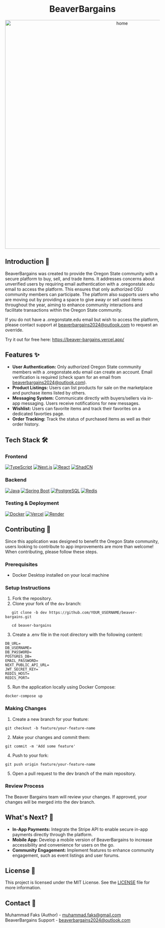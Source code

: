 <div align="center">
  <h1 align="center">BeaverBargains</h1>
  <img width="746" height="auto" alt="home" src="https://github.com/user-attachments/assets/f4177c87-a9fa-423b-9a10-fe05aa7f2488">
</div>

## Introduction 🚀

BeaverBargains was created to provide the Oregon State community with a secure platform to buy, sell, and trade items. It addresses concerns about unverified users by requiring email authentication with a .oregonstate.edu email to access the platform. This ensures that only authorized OSU community members can participate. The platform also supports users who are moving out by providing a space to give away or sell used items throughout the year, aiming to enhance community interactions and facilitate transactions within the Oregon State community.

If you do not have a .oregonstate.edu email but wish to access the platform, please contact support at [beaverbargains2024@outlook.com](mailto:beaverbargains2024@outlook.com) to request an override.

Try it out for free here: https://beaver-bargains.vercel.app/

## Features ✨

- **User Authentication:** Only authorized Oregon State community members with a .oregonstate.edu email can create an account. Email verification is required (check spam for an email from beaverbargains2024@outlook.com).
- **Product Listings:** Users can list products for sale on the marketplace and purchase items listed by others.
- **Messaging System:** Communicate directly with buyers/sellers via in-app messaging. Users receive notifications for new messages.
- **Wishlist:** Users can favorite items and track their favorites on a dedicated favorties page.
- **Order Tracking:** Track the status of purchased items as well as their order history.

## Tech Stack 🛠️

### Frontend

[![TypeScript](https://img.shields.io/badge/TypeScript-007ACC?style=for-the-badge&logo=typescript&logoColor=white)](https://www.typescriptlang.org/)
[![Next.js](https://img.shields.io/badge/Next.js-000000?style=for-the-badge&logo=nextdotjs&logoColor=white)](https://nextjs.org/)
[![React](https://img.shields.io/badge/React-61DAFB?style=for-the-badge&logo=react&logoColor=white)](https://reactjs.org/)
[![ShadCN](https://img.shields.io/badge/ShadCN-FFA500?style=for-the-badge&logo=ShadCN&logoColor=white)](https://shadcn.dev/)

### Backend

[![Java](https://img.shields.io/badge/Java-007396?style=for-the-badge&logo=java&logoColor=white)](https://www.java.com/)
[![Spring Boot](https://img.shields.io/badge/Spring_Boot-6DB33F?style=for-the-badge&logo=spring-boot&logoColor=white)](https://spring.io/projects/spring-boot)
[![PostgreSQL](https://img.shields.io/badge/PostgreSQL-316192?style=for-the-badge&logo=postgresql&logoColor=white)](https://www.postgresql.org/)
[![Redis](https://img.shields.io/badge/Redis-DC382D?style=for-the-badge&logo=redis&logoColor=white)](https://redis.io/)

### Testing & Deployment

[![Docker](https://img.shields.io/badge/Docker-2496ED?style=for-the-badge&logo=docker&logoColor=white)](https://www.docker.com/)
[![Vercel](https://img.shields.io/badge/Vercel-000000?style=for-the-badge&logo=vercel&logoColor=white)](https://vercel.com/)
[![Render](https://img.shields.io/badge/Render-46E3B7?style=for-the-badge&logo=render&logoColor=white)](https://render.com/)

## Contributing 🤝

Since this application was designed to benefit the Oregon State community, users looking to contribute to app improvements are more than welcome! When contributing, please follow these steps.

### Prerequisites
- Docker Desktop installed on your local machine

### Setup Instructions
1. Fork the repository.
2. Clone your fork of the `dev` branch:
```
   git clone -b dev https://github.com/YOUR_USERNAME/beaver-bargains.git
```
```
   cd beaver-bargains
```
3. Create a .env file in the root directory with the following content:

```
DB_URL=      
DB_USERNAME=        
DB_PASSWORD=        
POSTGRES_DB=        
EMAIL_PASSWORD=      
NEXT_PUBLIC_API_URL=      
JWT_SECRET_KEY=      
REDIS_HOST=        
REDIS_PORT=
```
5. Run the application locally using Docker Compose:
```
docker-compose up
```

### Making Changes

1. Create a new branch for your feature:
```
git checkout -b feature/your-feature-name
```

2. Make your changes and commit them:        
```
git commit -m 'Add some feature'
```

4. Push to your fork:        
```
git push origin feature/your-feature-name
```

5. Open a pull request to the dev branch of the main repository.

### Review Process

The Beaver Bargains team will review your changes. If approved, your changes will be merged into the dev branch.

## What's Next? 🚀

- **In-App Payments:** Integrate the Stripe API to enable secure in-app payments directly through the platform.
- **Mobile App:** Develop a mobile version of BeaverBargains to increase accessibility and convenience for users on the go.
- **Community Engagement:** Implement features to enhance community engagement, such as event listings and user forums.

## License 📜

This project is licensed under the MIT License. See the [LICENSE](LICENSE) file for more information.

## Contact 📧

Muhammad Faks (Author) - [muhammad.faks@gmail.com](mailto:muhammad.faks@gmail.com)        
BeaverBargains Support  - [beaverbargains2024@outlook.com](mailto:beaverbargains2024@outlook.com)
